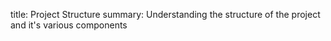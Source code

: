 title: Project Structure 
summary: Understanding the structure of the project and it's various components 
